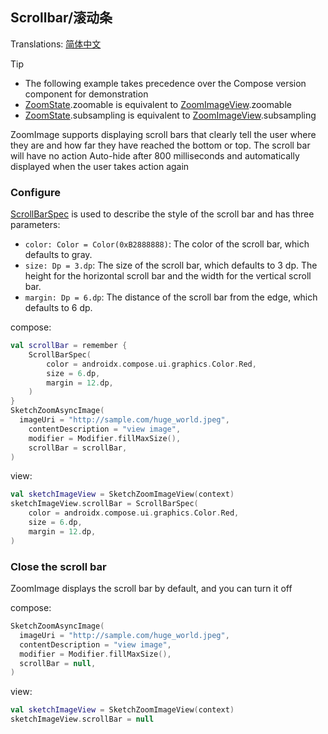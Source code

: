 ## Scrollbar/滚动条

Translations: [简体中文](scrollbar_zh.md)

> [!TIP]
> * The following example takes precedence over the Compose version component for demonstration
> * [ZoomState].zoomable is equivalent to [ZoomImageView].zoomable
> * [ZoomState].subsampling is equivalent to [ZoomImageView].subsampling

ZoomImage supports displaying scroll bars that clearly tell the user where they are and how far they
have reached the bottom or top. The scroll bar will have no action
Auto-hide after 800 milliseconds and automatically displayed when the user takes action again

### Configure

[ScrollBarSpec] is used to describe the style of the scroll bar and has three parameters:

* `color: Color = Color(0xB2888888)`: The color of the scroll bar, which defaults to gray.
* `size: Dp = 3.dp`: The size of the scroll bar, which defaults to 3 dp. The height for the
  horizontal
  scroll bar and the width for the vertical scroll bar.
* `margin: Dp = 6.dp`: The distance of the scroll bar from the edge, which defaults to 6 dp.

compose:

```kotlin
val scrollBar = remember {
    ScrollBarSpec(
        color = androidx.compose.ui.graphics.Color.Red,
        size = 6.dp,
        margin = 12.dp,
    )
}
SketchZoomAsyncImage(
  imageUri = "http://sample.com/huge_world.jpeg",
    contentDescription = "view image",
    modifier = Modifier.fillMaxSize(),
    scrollBar = scrollBar,
)
```

view:

```kotlin
val sketchImageView = SketchZoomImageView(context)
sketchImageView.scrollBar = ScrollBarSpec(
    color = androidx.compose.ui.graphics.Color.Red,
    size = 6.dp,
    margin = 12.dp,
)
```

### Close the scroll bar

ZoomImage displays the scroll bar by default, and you can turn it off

compose:

```kotlin
SketchZoomAsyncImage(
  imageUri = "http://sample.com/huge_world.jpeg",
  contentDescription = "view image",
  modifier = Modifier.fillMaxSize(),
  scrollBar = null,
)
```

view:

```kotlin
val sketchImageView = SketchZoomImageView(context)
sketchImageView.scrollBar = null
```

[ZoomImageView]: ../../zoomimage-view/src/main/kotlin/com/github/panpf/zoomimage/ZoomImageView.kt

[ZoomImage]: ../../zoomimage-compose/src/commonMain/kotlin/com/github/panpf/zoomimage/ZoomImage.kt

[ZoomState]: ../../zoomimage-compose/src/commonMain/kotlin/com/github/panpf/zoomimage/compose/ZoomState.kt

[ScrollBarSpec]: ../../zoomimage-compose/src/commonMain/kotlin/com/github/panpf/zoomimage/compose/zoom/ScrollBarSpec.kt